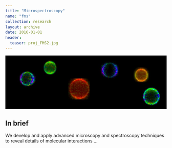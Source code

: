 ```yaml
---
title: "Microspectroscopy"
name: "fms"
collection: research
layout: archive
date: 2016-01-01
header:
  teaser: proj_FMS2.jpg
---
```


![FMS](/images/proj_FMS2.jpg)

In brief
--------
We develop and apply advanced microscopy and spectroscopy techniques to reveal details of molecular interactions ...


